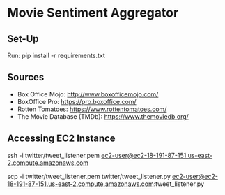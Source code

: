 # Movie Sentiment Aggregator

## Set-Up
Run:
	pip install -r requirements.txt

## Sources
* Box Office Mojo: http://www.boxofficemojo.com/
* BoxOffice Pro: https://pro.boxoffice.com/
* Rotten Tomatoes: https://www.rottentomatoes.com/
* The Movie Database (TMDb): https://www.themoviedb.org/

## Accessing EC2 Instance
ssh -i twitter/tweet_listener.pem ec2-user@ec2-18-191-87-151.us-east-2.compute.amazonaws.com

scp -i twitter/tweet_listener.pem twitter/tweet_listener.py ec2-user@ec2-18-191-87-151.us-east-2.compute.amazonaws.com:tweet_listener.py